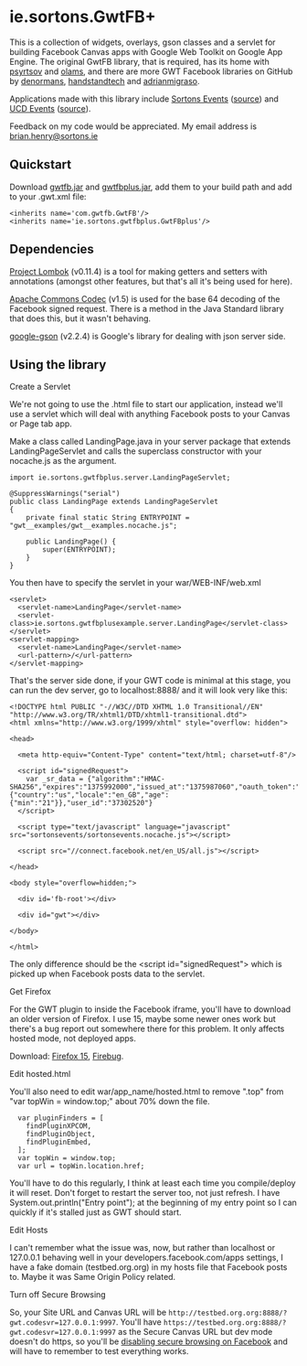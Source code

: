 
ie.sortons.GwtFB+
=================

This is a collection of widgets, overlays, gson classes and a servlet for building Facebook Canvas apps with Google Web Toolkit on Google App Engine. 
The original GwtFB library, that is required, has its home with [psyrtsov](https://github.com/psyrtsov/gwtfb) and [olams](https://github.com/olams/GwtFB), and there are more GWT Facebook libraries on GitHub by [denormans](https://github.com/denormans/FacebookGWT), [handstandtech](https://github.com/handstandtech/Facebook-API) and [adrianmigraso](https://github.com/adrianmigraso/Facebook-ConnectJS-GWT-Port).

Applications made with this library include [Sortons Events](http://apps.facebook.com/sortonsevents/) ([source](https://github.com/BrianHenryIE/Friends--Events)) and [UCD Events](http://apps.facebook.com/ucdevents/) ([source](https://github.com/BrianHenryIE/UCD-Events)). 

Feedback on my code would be appreciated. My email address is brian.henry@sortons.ie

Quickstart
----------

Download [gwtfb.jar](http://www.sortons.ie/gwt/gwtfb.jar) and [gwtfbplus.jar](http://www.sortons.ie/gwt/gwtfbplus20130808.jar), add them to your build path and add to your .gwt.xml file:

    <inherits name='com.gwtfb.GwtFB'/>
    <inherits name='ie.sortons.gwtfbplus.GwtFBplus'/>

Dependencies
------------

[Project Lombok](http://projectlombok.org/)  (v0.11.4)
is a tool for making getters and setters with annotations (amongst other features, but 
that's all it's being used for here). 

[Apache Commons Codec](http://commons.apache.org/proper/commons-codec/) (v1.5)
is used for the base 64 decoding of the Facebook signed request. There is a method in the 
Java Standard library that does this, but it wasn't behaving.

[google-gson](https://code.google.com/p/google-gson/) (v2.2.4)
is Google's library for dealing with json server side.

Using the library
-----------------

<dt>Create a Servlet</dt>

We're not going to use the .html file to start our application, instead we'll use a servlet which will deal with anything Facebook posts to your Canvas or Page tab app.
  
Make a class called LandingPage.java in your server package that extends LandingPageServlet and calls the superclass constructor with your nocache.js as the argument.

    import ie.sortons.gwtfbplus.server.LandingPageServlet;

    @SuppressWarnings("serial")
    public class LandingPage extends LandingPageServlet 
    {
	    private final static String ENTRYPOINT = "gwt__examples/gwt__examples.nocache.js";
	
	    public LandingPage() {
		    super(ENTRYPOINT);
	    }
    }

You then have to specify the servlet in your war/WEB-INF/web.xml

    <servlet>
      <servlet-name>LandingPage</servlet-name>
      <servlet-class>ie.sortons.gwtfbplusexample.server.LandingPage</servlet-class>
    </servlet>
    <servlet-mapping>
      <servlet-name>LandingPage</servlet-name>
      <url-pattern>/</url-pattern>
    </servlet-mapping>

That's the server side done, if your GWT code is minimal at this stage, you can run the dev server, go to localhost:8888/ and it will look very like this: 

    <!DOCTYPE html PUBLIC "-//W3C//DTD XHTML 1.0 Transitional//EN" "http://www.w3.org/TR/xhtml1/DTD/xhtml1-transitional.dtd"> 
    <html xmlns="http://www.w3.org/1999/xhtml" style="overflow: hidden"> 
    
    <head> 
    
      <meta http-equiv="Content-Type" content="text/html; charset=utf-8"/> 
    
      <script id="signedRequest">
        var _sr_data = {"algorithm":"HMAC-SHA256","expires":"1375992000","issued_at":"1375987060","oauth_token":"CAADkpnjyyEwBAJ0AKQ2MhzPvvnZAxMZAQ1HeZBYDaTH7PrmNJsaD3L2Fzud6SZCzAjIh9ktXSGuVUbeie5qTDxwHrv3P5zWsjRkZAxyProxz5c0Gp9U2Sc32r6p1bXteySTfjxBBipXy310lwC4NZBywHMo3gvzy84SWjq31ZCG6wZDZD","user":{"country":"us","locale":"en_GB","age":{"min":"21"}},"user_id":"37302520"}
      </script>
    
      <script type="text/javascript" language="javascript" src="sortonsevents/sortonsevents.nocache.js"></script> 
    
      <script src="//connect.facebook.net/en_US/all.js"></script> 
    
    </head> 
    
    <body style="overflow=hidden;"> 
    
      <div id='fb-root'></div> 

      <div id="gwt"></div> 

    </body> 
    
    </html>

The only difference should be the \<script id="signedRequest"\> which is picked up when Facebook posts data to the servlet.

<dt>Get Firefox</dt>

For the GWT plugin to inside the Facebook iframe, you'll have to download an older version of Firefox. I use 15, maybe some newer ones work but there's a bug report out somewhere there for this problem. It only affects hosted mode, not deployed apps.

Download: [Firefox 15](https://ftp.mozilla.org/pub/mozilla.org/firefox/releases/15.0/), [Firebug](http://getfirebug.com/).

<dt>Edit hosted.html</dt>

You'll also need to edit war/app_name/hosted.html to remove ".top" from "var topWin = window.top;" about 70% down the file.
 
      var pluginFinders = [
        findPluginXPCOM,
        findPluginObject,
        findPluginEmbed,
      ];
      var topWin = window.top;
      var url = topWin.location.href;
  
You'll have to do this regularly, I think at least each time you compile/deploy it will reset. Don't forget to restart the server too, not just refresh.
I have System.out.println("Entry point"); at the beginning of my entry point so I can quickly if it's stalled just as GWT should start. 
 
<dt>Edit Hosts</dt>

I can't remember what the issue was, now, but rather than localhost or 127.0.0.1 behaving well in your developers.facebook.com/apps settings, I have a fake domain (testbed.org.org) in my hosts file that Facebook posts to. Maybe it was Same Origin Policy related.

<dt>Turn off Secure Browsing</dt>

So, your Site URL and Canvas URL will be `http://testbed.org.org:8888/?gwt.codesvr=127.0.0.1:9997`. You'll have `https://testbed.org.org:8888/?gwt.codesvr=127.0.0.1:9997` as the Secure Canvas URL but dev mode doesn't do https, so you'll be [disabling secure browsing on Facebook](https://www.facebook.com/settings?tab=security) and will have to remember to test everything works.

  
  